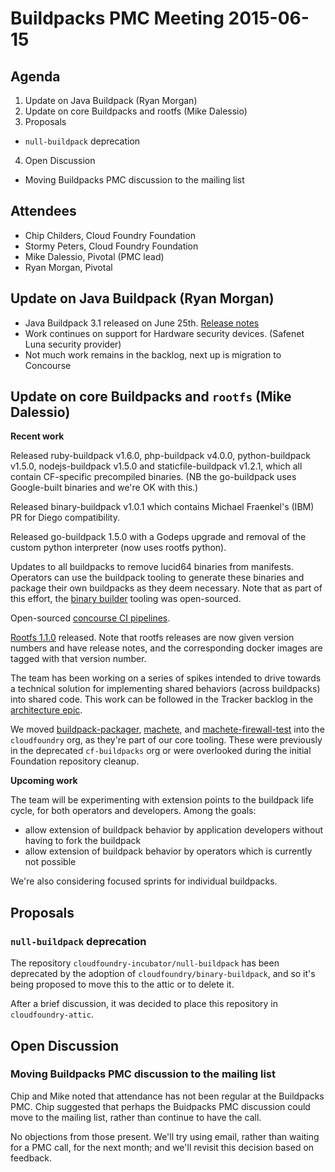 # Buildpacks PMC Meeting 2015-06-15

## Agenda

1. Update on Java Buildpack (Ryan Morgan)
2. Update on core Buildpacks and rootfs (Mike Dalessio)
3. Proposals
  * `null-buildpack` deprecation
4. Open Discussion
  * Moving Buildpacks PMC discussion to the mailing list

## Attendees

* Chip Childers, Cloud Foundry Foundation
* Stormy Peters, Cloud Foundry Foundation
* Mike Dalessio, Pivotal (PMC lead)
* Ryan Morgan, Pivotal


## Update on Java Buildpack (Ryan Morgan)

* Java Buildpack 3.1 released on June 25th.  [Release notes](https://github.com/cloudfoundry/java-buildpack/releases/tag/v3.1)
* Work continues on support for Hardware security devices. (Safenet Luna security provider)
* Not much work remains in the backlog, next up is migration to Concourse


## Update on core Buildpacks and `rootfs` (Mike Dalessio)

__Recent work__

Released ruby-buildpack v1.6.0, php-buildpack v4.0.0, python-buildpack v1.5.0, nodejs-buildpack v1.5.0 and staticfile-buildpack v1.2.1, which all contain CF-specific precompiled binaries. (NB the go-buildpack uses Google-built binaries and we're OK with this.)

Released binary-buildpack v1.0.1 which contains Michael Fraenkel's (IBM) PR for Diego compatibility.

Released go-buildpack 1.5.0 with a Godeps upgrade and removal of the custom python interpreter (now uses rootfs python).

Updates to all buildpacks to remove lucid64 binaries from manifests. Operators can use the buildpack tooling to generate these binaries and package their own buildpacks as they deem necessary. Note that as part of this effort, the [binary builder][] tooling was open-sourced.

Open-sourced [concourse CI pipelines][].

[Rootfs 1.1.0][] released. Note that rootfs releases are now given version numbers and have release notes, and the corresponding docker images are tagged with that version number.

The team has been working on a series of spikes intended to drive towards a technical solution for implementing shared behaviors (across buildpacks) into shared code. This work can be followed in the Tracker backlog in the [architecture epic][].

We moved [buildpack-packager][], [machete][], and [machete-firewall-test][] into the `cloudfoundry` org, as they're part of our core tooling. These were previously in the deprecated `cf-buildpacks` org or were overlooked during the initial Foundation repository cleanup.


  [binary builder]: https://github.com/cloudfoundry/binary-builder
  [concourse CI pipelines]: https://github.com/cloudfoundry/buildpacks-ci
  [Rootfs 1.1.0]: https://github.com/cloudfoundry/stacks/releases/tag/1.1.0
  [architecture epic]: https://www.pivotaltracker.com/epic/show/1898760
  [buildpack-packager]: https://github.com/cloudfoundry/buildpack-packager
  [machete]: https://github.com/cloudfoundry/machete
  [machete-firewall-test]: https://github.com/cloudfoundry/machete-firewall-test


__Upcoming work__

The team will be experimenting with extension points to the buildpack life cycle, for both operators and developers. Among the goals:

* allow extension of buildpack behavior by application developers without having to fork the buildpack
* allow extension of buildpack behavior by operators which is currently not possible

We're also considering focused sprints for individual buildpacks.


## Proposals

### `null-buildpack` deprecation

The repository `cloudfoundry-incubator/null-buildpack` has been deprecated by the adoption of `cloudfoundry/binary-buildpack`, and so it's being proposed to move this to the attic or to delete it.

After a brief discussion, it was decided to place this repository in `cloudfoundry-attic`.


## Open Discussion

### Moving Buildpacks PMC discussion to the mailing list

Chip and Mike noted that attendance has not been regular at the Buildpacks PMC. Chip suggested that perhaps the Buidpacks PMC discussion could move to the mailing list, rather than continue to have the call.

No objections from those present. We'll try using email, rather than waiting for a PMC call, for the next month; and we'll revisit this decision based on feedback.
